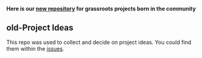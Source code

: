 #### Here is our [new repository](https://github.com/ledgerz/grassroots) for grassroots projects born in the community


## old-Project Ideas

This repo was used to collect and decide on project ideas. You could find them within the [issues](https://github.com/ledgerz/old-project-ideas/issues).

